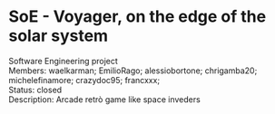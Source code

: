 # SoE - Voyager, on the edge of the solar system </br>
Software Engineering project</br>
Members: waelkarman; EmilioRago; alessiobortone; chrigamba20; michelefinamore; crazydoc95; francxxx;</br>
Status: closed</br>
Description: Arcade retrò game like space inveders</br>
